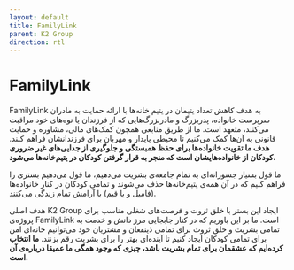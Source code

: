 ```yaml
---
layout: default
title: FamilyLink
parent: K2 Group
direction: rtl
---
```


# FamilyLink
FamilyLink به هدف کاهش تعداد یتیمان در یتیم خانه‌ها با ارائه حمایت به مادران سرپرست خانواده، پدربزرگ و مادربزرگ‌هایی که از فرزندان یا نوه‌های خود مراقبت می‌کنند، متعهد است. ما از طریق منابعی همچون کمک‌های مالی، مشاوره و حمایت قانونی به آن‌ها کمک می‌کنیم تا محیطی پایدار و مهربان برای فرزندانشان فراهم کنند. **هدف ما تقویت خانواده‌ها برای حفظ همبستگی و جلوگیری از جدایی‌های غیر ضروری کودکان از خانواده‌هایشان است که منجر به قرار گرفتن کودکان در یتیم‌خانه‌ها می‌شود.**

ما قول بسیار جسورانه‌ای به تمام جامعه‌ی بشریت می‌دهیم، ما قول می‌دهیم بستری را فراهم کنیم که در آن همه‌ی یتیم‌خانه‌ها حذف می‌شوند و تمامی کودکان در کنار خانواده‌ها (فامیل و یا قیم) با آرامش تمام زندگی می‌کنند.

هدف اصلی K2 Group ایجاد این بستر با خلق ثروت و فرصت‌های شغلی مناسب برای پروژه‌ی FamilyLink است. ما بر این باوریم که در کنار جابجایی مرز دانش و خدمت به تمامی بشریت و خلق ثروت برای تمامی ذینفعان و مشتریان خود می‌توانیم خانه‌ای امن برای تمامی کودکان ایجاد کنیم تا آینده‌ای بهتر را برای بشریت رقم بزنند. **ما انتخاب کرده‌ایم که عشقمان برای تمام بشریت باشد، چیزی که وجود همگی ما عمیقا درباره‌ی آن است.**

